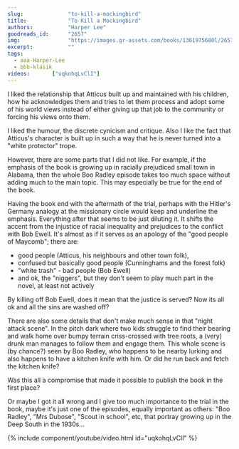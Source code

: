 ```yaml
---
slug:              "to-kill-a-mockingbird"
title:             "To Kill a Mockingbird"
authors:           "Harper Lee"
goodreads_id:      "2657"
img:               "https://images.gr-assets.com/books/1361975680l/2657.jpg"
excerpt:           ""
tags:
  - aaa-Harper-Lee
  - bbb-klasik
videos:       ["uqkohqLvClI"]  
---
```


I liked the relationship that Atticus built up and maintained with his children, how he acknowledges them and tries to 
let them process and adopt some of his world views instead of either giving up that job to the community or forcing his 
views onto them. 

I liked the humour, the discrete cynicism and critique. Also I like the fact that Atticus's character is built up in 
such a way that he is never turned into a "white protector" trope.

However, there are some parts that I did not like. For example, if the emphasis of the book is growing up in racially 
prejudiced small town in Alabama, then the whole Boo Radley episode takes too much space without adding much to the main 
topic. This may especially be true for the end of the book.

Having the book end with the aftermath of the trial, perhaps with the Hitler's Germany analogy at the missionary circle 
would keep and underline the emphasis. Everything after that seems to be just diluting it. It shifts the accent from the 
injustice of racial inequality and prejudices to the conflict with Bob Ewell. It's almost as if it serves as an apology 
of the "good people of Maycomb"; there are:

- good people (Atticus, his neighbours and other town folk), 
- confused but basically good people (Cunninghams and the forest folk)
- "white trash" - bad people (Bob Ewell)
- and ok, the "niggers", but they don't seem to play much part in the novel, at least not actively

By killing off Bob Ewell, does it mean that the justice is served? Now its all ok and all the sins are washed off? 

There are also some details that don't make much sense in that "night attack scene". In the pitch dark where two kids 
struggle to find their bearing and walk home over bumpy terrain criss-crossed with tree roots, a (very) drunk man manages 
to follow them and engage them. This whole scene is (by chance?) seen by Boo Radley, who happens to be nearby lurking 
and also happens to have a kitchen knife with him. Or did he run back and fetch the kitchen knife?

Was this all a compromise that made it possible to publish the book in the first place?

Or maybe I got it all wrong and I give too much importance to the trial in the book, maybe it's just one of the episodes, 
equally important as others: "Boo Radley", "Mrs Dubose", "Scout in school", etc, that portray growing up in the Deep 
South in the 1930s... 

{% include component/youtube/video.html id="uqkohqLvClI" %}